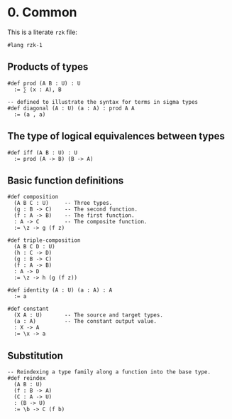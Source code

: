 # 0. Common

This is a literate `rzk` file:

```rzk
#lang rzk-1
```

## Products of types
```rzk
#def prod (A B : U) : U
  := ∑ (x : A), B

-- defined to illustrate the syntax for terms in sigma types
#def diagonal (A : U) (a : A) : prod A A
  := (a , a)
```

## The type of logical equivalences between types
```rzk
#def iff (A B : U) : U
  := prod (A -> B) (B -> A)
```

## Basic function definitions
```rzk
#def composition 
  (A B C : U)     -- Three types.
  (g : B -> C)    -- The second function.
  (f : A -> B)    -- The first function.
  : A -> C        -- The composite function.
  := \z -> g (f z)

#def triple-composition 
  (A B C D : U)
  (h : C -> D) 
  (g : B -> C) 
  (f : A -> B)
  : A -> D  
  := \z -> h (g (f z))

#def identity (A : U) (a : A) : A
  := a  

#def constant 
  (X A : U)       -- The source and target types.
  (a : A)         -- The constant output value.
  : X -> A
  := \x -> a
```
## Substitution
```rzk
-- Reindexing a type family along a function into the base type.  
#def reindex 
  (A B : U) 
  (f : B -> A) 
  (C : A -> U) 
  : (B -> U)
  := \b -> C (f b)
```